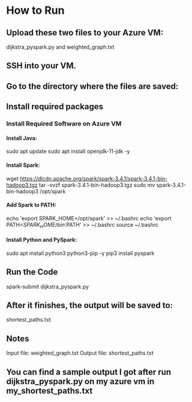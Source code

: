 # How to Run
## Upload these two files to your Azure VM:
dijkstra_pyspark.py and weighted_graph.txt

## SSH into your VM.

## Go to the directory where the files are saved:

## Install required packages
### Install Required Software on Azure VM
#### Install Java:

sudo apt update
sudo apt install openjdk-11-jdk -y

#### Install Spark:
wget https://dlcdn.apache.org/spark/spark-3.4.1/spark-3.4.1-bin-hadoop3.tgz
tar -xvzf spark-3.4.1-bin-hadoop3.tgz
sudo mv spark-3.4.1-bin-hadoop3 /opt/spark

#### Add Spark to PATH:
echo 'export SPARK_HOME=/opt/spark' >> ~/.bashrc
echo 'export PATH=$SPARK_HOME/bin:$PATH' >> ~/.bashrc
source ~/.bashrc

#### Install Python and PySpark:
sudo apt install python3 python3-pip -y
pip3 install pyspark

## Run the Code
spark-submit dijkstra_pyspark.py

## After it finishes, the output will be saved to:
shortest_paths.txt

## Notes
Input file: weighted_graph.txt
Output file: shortest_paths.txt

## You can find a sample output I got after run dijkstra_pyspark.py on my azure vm in my_shortest_paths.txt
